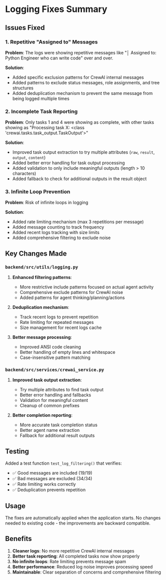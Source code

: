 # Logging Fixes Summary

## Issues Fixed

### 1. Repetitive "Assigned to" Messages
**Problem**: The logs were showing repetitive messages like "│   Assigned to: Python Engineer who can write code" over and over.

**Solution**: 
- Added specific exclusion patterns for CrewAI internal messages
- Added patterns to exclude status messages, role assignments, and tree structures
- Added deduplication mechanism to prevent the same message from being logged multiple times

### 2. Incomplete Task Reporting
**Problem**: Only tasks 1 and 4 were showing as complete, with other tasks showing as "Processing task X: <class 'crewai.tasks.task_output.TaskOutput'>"

**Solution**:
- Improved task output extraction to try multiple attributes (`raw`, `result`, `output`, `content`)
- Added better error handling for task output processing
- Added validation to only include meaningful outputs (length > 10 characters)
- Added fallback to check for additional outputs in the result object

### 3. Infinite Loop Prevention
**Problem**: Risk of infinite loops in logging

**Solution**:
- Added rate limiting mechanism (max 3 repetitions per message)
- Added message counting to track frequency
- Added recent logs tracking with size limits
- Added comprehensive filtering to exclude noise

## Key Changes Made

### `backend/src/utils/logging.py`
1. **Enhanced filtering patterns**:
   - More restrictive include patterns focused on actual agent activity
   - Comprehensive exclude patterns for CrewAI noise
   - Added patterns for agent thinking/planning/actions

2. **Deduplication mechanism**:
   - Track recent logs to prevent repetition
   - Rate limiting for repeated messages
   - Size management for recent logs cache

3. **Better message processing**:
   - Improved ANSI code cleaning
   - Better handling of empty lines and whitespace
   - Case-insensitive pattern matching

### `backend/src/services/crewai_service.py`
1. **Improved task output extraction**:
   - Try multiple attributes to find task output
   - Better error handling and fallbacks
   - Validation for meaningful content
   - Cleanup of common prefixes

2. **Better completion reporting**:
   - More accurate task completion status
   - Better agent name extraction
   - Fallback for additional result outputs

## Testing

Added a test function `test_log_filtering()` that verifies:
- ✅ Good messages are included (19/19)
- ✅ Bad messages are excluded (34/34)
- ✅ Rate limiting works correctly
- ✅ Deduplication prevents repetition

## Usage

The fixes are automatically applied when the application starts. No changes needed to existing code - the improvements are backward compatible.

## Benefits

1. **Cleaner logs**: No more repetitive CrewAI internal messages
2. **Better task reporting**: All completed tasks now show properly
3. **No infinite loops**: Rate limiting prevents message spam
4. **Better performance**: Reduced log noise improves processing speed
5. **Maintainable**: Clear separation of concerns and comprehensive filtering 